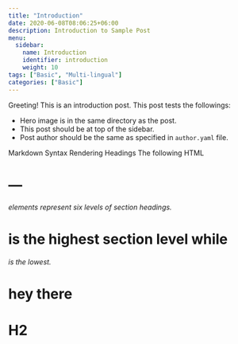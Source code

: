 ```yaml
---
title: "Introduction"
date: 2020-06-08T08:06:25+06:00
description: Introduction to Sample Post
menu:
  sidebar:
    name: Introduction
    identifier: introduction
    weight: 10
tags: ["Basic", "Multi-lingual"]
categories: ["Basic"]
---
```


Greeting! This is an introduction post. This post tests the followings:

- Hero image is in the same directory as the post.
- This post should be at top of the sidebar.
- Post author should be the same as specified in `author.yaml` file.

Markdown Syntax Rendering
Headings
The following HTML <h1>—<h6> elements represent six levels of section headings. <h1> is the highest section level while <h6> is the lowest.

<H1>hey there<H1>
H2